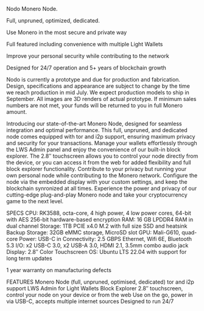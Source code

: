 Nodo
Monero Node.

Full, unpruned, optimized, dedicated.

Use Monero in the most secure and private way

Full featured including convenience with multiple Light Wallets

Improve your personal security while contributing to the network

Designed for 24/7 operation and 5+ years of blockchain growth

Nodo is currently a prototype and due for production and fabrication. Design, specifications and appearance are subject to change by the time we reach production in mid July. We expect production models to ship in September. All images are 3D renders of actual prototype. If minimum sales numbers are not met, your funds will be returned to you in full Monero amount. 

Introducing our state-of-the-art Monero Node, designed for seamless integration and optimal performance. This full, unpruned, and dedicated node comes equipped with tor and i2p support, ensuring maximum privacy and security for your transactions. Manage your wallets effortlessly through the LWS Admin panel and enjoy the convenience of our built-in block explorer. The 2.8″ touchscreen allows you to control your node directly from the device, or you can access it from the web for added flexibility and full block explorer functionality. Contribute to your privacy but running your own personal node while contributing to the Monero network. Configure the node via the embedded display with your custom settings, and keep the blockchain synronized at all times. Experience the power and privacy of our cutting-edge plug-and-play Monero node and take your cryptocurrency game to the next level.

SPECS
CPU: RK3588, octa-core, 4 high power, 4 low power cores, 64-bit with AES 256-bit hardware-based encryption
RAM: 16 GB LPDDR4 RAM in dual channel
Storage: 1TB PCIE x4.0 M.2 with full size SSD and heatsink
Backup Storage: 32GB eMMC storage, MicroSD slot
GPU: Mali-G610, quad-core
Power: USB-C in
Connectivity: 2.5 GBPS Ethernet, Wifi 6E, Bluetooth 5.3
I/O: x2 USB-C 3.0, x2 USB-A 3.0, HDMI 2.1, 3.5mm combo audio jack
Display: 2.8″ Color Touchscreen
OS: Ubuntu LTS 22.04 with support for long term updates

1 year warranty on manufacturing defects

FEATURES
Monero Node (full, unpruned, optimised, dedicated)
tor and i2p support
LWS Admin for Light Wallets
Block Explorer
2.8″ touchscreen, control your node on your device or from the web
Use on the go, power in via USB-C, accepts multiple internet sources
Designed to run 24/7
